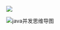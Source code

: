 ![](https://ws4.sinaimg.cn/large/006tNbRwly1fx5fr20p17j30tn0jdgnk.jpg)



![java并发思维导图](https://ws1.sinaimg.cn/large/006tNc79ly1fznj5cfo3yj30u04wqhdv.jpg)